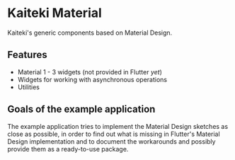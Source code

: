 # Kaiteki Material

Kaiteki's generic components based on Material Design.

## Features

- Material 1 - 3 widgets (not provided in Flutter *yet*)
- Widgets for working with asynchronous operations
- Utilities

## Goals of the example application

The example application tries to implement the Material Design sketches as close as possible, in order to find out what is missing in Flutter's Material Design implementation and to document the workarounds and possibly provide them as a ready-to-use package.